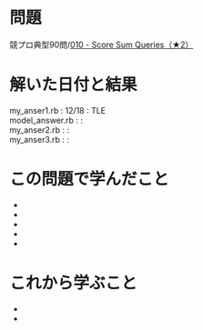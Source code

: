 # 問題
競プロ典型90問/[010 - Score Sum Queries（★2）](https://atcoder.jp/contests/typical90/tasks/typical90_j)

# 解いた日付と結果
my_anser1.rb : 12/18 : TLE  
model_answer.rb :  :  
my_anser2.rb :  :  
my_anser3.rb :  :  

# この問題で学んだこと
* 
* 
* 
* 
* 

# これから学ぶこと
* 
* 